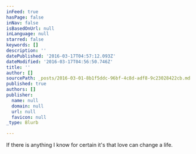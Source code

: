 ```yaml
---
inFeed: true
hasPage: false
inNav: false
isBasedOnUrl: null
inLanguage: null
starred: false
keywords: []
description: ''
datePublished: '2016-03-17T04:57:12.093Z'
dateModified: '2016-03-17T04:56:50.746Z'
title: ''
author: []
sourcePath: _posts/2016-03-01-8b1f5ddc-96bf-4c8d-adf8-9c23028422cb.md
published: true
authors: []
publisher:
  name: null
  domain: null
  url: null
  favicon: null
_type: Blurb

---
```

If there is anything I know for certain it's that love can change a life.